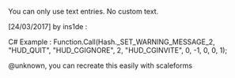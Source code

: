 You can only use text entries. No custom text.

[24/03/2017] by ins1de :

C# Example :
Function.Call(Hash._SET_WARNING_MESSAGE_2, "HUD_QUIT", "HUD_CGIGNORE", 2, "HUD_CGINVITE", 0, -1, 0, 0, 1);

@unknown, you can recreate this easily with scaleforms